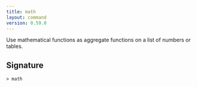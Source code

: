 ```yaml
---
title: math
layout: command
version: 0.59.0
---
```


Use mathematical functions as aggregate functions on a list of numbers or tables.

## Signature

```> math ```
